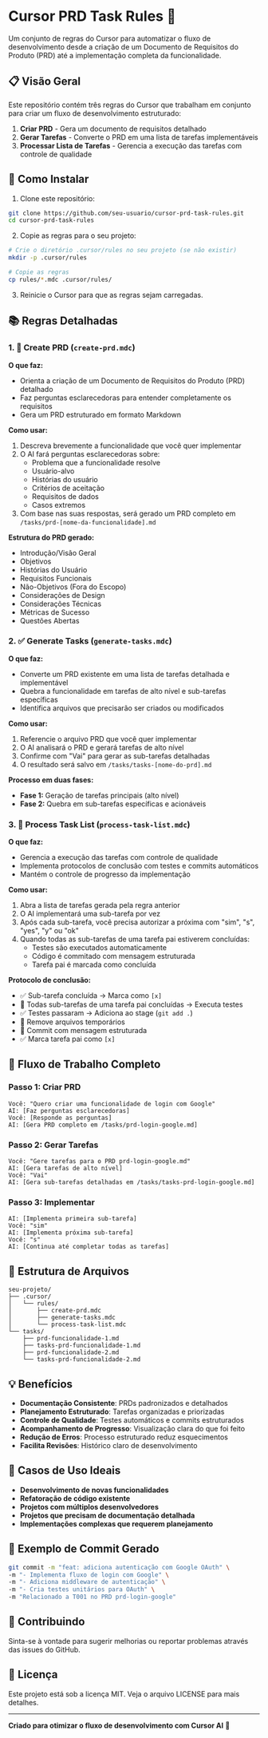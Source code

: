 # Cursor PRD Task Rules 🚀

Um conjunto de regras do Cursor para automatizar o fluxo de desenvolvimento desde a criação de um Documento de Requisitos do Produto (PRD) até a implementação completa da funcionalidade.

## 📋 Visão Geral

Este repositório contém três regras do Cursor que trabalham em conjunto para criar um fluxo de desenvolvimento estruturado:

1. **Criar PRD** - Gera um documento de requisitos detalhado
2. **Gerar Tarefas** - Converte o PRD em uma lista de tarefas implementáveis
3. **Processar Lista de Tarefas** - Gerencia a execução das tarefas com controle de qualidade

## 🔧 Como Instalar

1. Clone este repositório:

```bash
git clone https://github.com/seu-usuario/cursor-prd-task-rules.git
cd cursor-prd-task-rules
```

2. Copie as regras para o seu projeto:

```bash
# Crie o diretório .cursor/rules no seu projeto (se não existir)
mkdir -p .cursor/rules

# Copie as regras
cp rules/*.mdc .cursor/rules/
```

3. Reinicie o Cursor para que as regras sejam carregadas.

## 📚 Regras Detalhadas

### 1. 📝 Create PRD (`create-prd.mdc`)

**O que faz:**

- Orienta a criação de um Documento de Requisitos do Produto (PRD) detalhado
- Faz perguntas esclarecedoras para entender completamente os requisitos
- Gera um PRD estruturado em formato Markdown

**Como usar:**

1. Descreva brevemente a funcionalidade que você quer implementar
2. O AI fará perguntas esclarecedoras sobre:
   - Problema que a funcionalidade resolve
   - Usuário-alvo
   - Histórias do usuário
   - Critérios de aceitação
   - Requisitos de dados
   - Casos extremos
3. Com base nas suas respostas, será gerado um PRD completo em `/tasks/prd-[nome-da-funcionalidade].md`

**Estrutura do PRD gerado:**

- Introdução/Visão Geral
- Objetivos
- Histórias do Usuário
- Requisitos Funcionais
- Não-Objetivos (Fora do Escopo)
- Considerações de Design
- Considerações Técnicas
- Métricas de Sucesso
- Questões Abertas

### 2. ✅ Generate Tasks (`generate-tasks.mdc`)

**O que faz:**

- Converte um PRD existente em uma lista de tarefas detalhada e implementável
- Quebra a funcionalidade em tarefas de alto nível e sub-tarefas específicas
- Identifica arquivos que precisarão ser criados ou modificados

**Como usar:**

1. Referencie o arquivo PRD que você quer implementar
2. O AI analisará o PRD e gerará tarefas de alto nível
3. Confirme com "Vai" para gerar as sub-tarefas detalhadas
4. O resultado será salvo em `/tasks/tasks-[nome-do-prd].md`

**Processo em duas fases:**

- **Fase 1:** Geração de tarefas principais (alto nível)
- **Fase 2:** Quebra em sub-tarefas específicas e acionáveis

### 3. 🔄 Process Task List (`process-task-list.mdc`)

**O que faz:**

- Gerencia a execução das tarefas com controle de qualidade
- Implementa protocolos de conclusão com testes e commits automáticos
- Mantém o controle de progresso da implementação

**Como usar:**

1. Abra a lista de tarefas gerada pela regra anterior
2. O AI implementará uma sub-tarefa por vez
3. Após cada sub-tarefa, você precisa autorizar a próxima com "sim", "s", "yes", "y" ou "ok"
4. Quando todas as sub-tarefas de uma tarefa pai estiverem concluídas:
   - Testes são executados automaticamente
   - Código é commitado com mensagem estruturada
   - Tarefa pai é marcada como concluída

**Protocolo de conclusão:**

- ✅ Sub-tarefa concluída → Marca como `[x]`
- 🧪 Todas sub-tarefas de uma tarefa pai concluídas → Executa testes
- ✅ Testes passaram → Adiciona ao stage (`git add .`)
- 🧹 Remove arquivos temporários
- 📝 Commit com mensagem estruturada
- ✅ Marca tarefa pai como `[x]`

## 🚀 Fluxo de Trabalho Completo

### Passo 1: Criar PRD

```
Você: "Quero criar uma funcionalidade de login com Google"
AI: [Faz perguntas esclarecedoras]
Você: [Responde as perguntas]
AI: [Gera PRD completo em /tasks/prd-login-google.md]
```

### Passo 2: Gerar Tarefas

```
Você: "Gere tarefas para o PRD prd-login-google.md"
AI: [Gera tarefas de alto nível]
Você: "Vai"
AI: [Gera sub-tarefas detalhadas em /tasks/tasks-prd-login-google.md]
```

### Passo 3: Implementar

```
AI: [Implementa primeira sub-tarefa]
Você: "sim"
AI: [Implementa próxima sub-tarefa]
Você: "s"
AI: [Continua até completar todas as tarefas]
```

## 📁 Estrutura de Arquivos

```
seu-projeto/
├── .cursor/
│   └── rules/
│       ├── create-prd.mdc
│       ├── generate-tasks.mdc
│       └── process-task-list.mdc
└── tasks/
    ├── prd-funcionalidade-1.md
    ├── tasks-prd-funcionalidade-1.md
    ├── prd-funcionalidade-2.md
    └── tasks-prd-funcionalidade-2.md
```

## 💡 Benefícios

- **Documentação Consistente**: PRDs padronizados e detalhados
- **Planejamento Estruturado**: Tarefas organizadas e priorizadas
- **Controle de Qualidade**: Testes automáticos e commits estruturados
- **Acompanhamento de Progresso**: Visualização clara do que foi feito
- **Redução de Erros**: Processo estruturado reduz esquecimentos
- **Facilita Revisões**: Histórico claro de desenvolvimento

## 🎯 Casos de Uso Ideais

- **Desenvolvimento de novas funcionalidades**
- **Refatoração de código existente**
- **Projetos com múltiplos desenvolvedores**
- **Projetos que precisam de documentação detalhada**
- **Implementações complexas que requerem planejamento**

## 📝 Exemplo de Commit Gerado

```bash
git commit -m "feat: adiciona autenticação com Google OAuth" \
-m "- Implementa fluxo de login com Google" \
-m "- Adiciona middleware de autenticação" \
-m "- Cria testes unitários para OAuth" \
-m "Relacionado a T001 no PRD prd-login-google"
```

## 🤝 Contribuindo

Sinta-se à vontade para sugerir melhorias ou reportar problemas através das issues do GitHub.

## 📄 Licença

Este projeto está sob a licença MIT. Veja o arquivo LICENSE para mais detalhes.

---

**Criado para otimizar o fluxo de desenvolvimento com Cursor AI** 🎯
